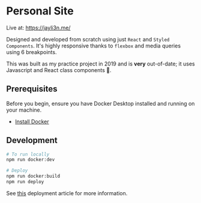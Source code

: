 # Personal Site

Live at: <https://jayli3n.me/>

Designed and developed from scratch using just `React` and `Styled Components`. It's highly responsive thanks to `flexbox` and media queries using 6 breakpoints.

This was built as my practice project in 2019 and is **very** out-of-date; it uses Javascript and React class components 🤮.

## Prerequisites

Before you begin, ensure you have Docker Desktop installed and running on your machine.

* [Install Docker](https://docs.docker.com/)

## Development

```bash
# To run locally
npm run docker:dev

# Deploy
npm run docker:build
npm run deploy
```

See [this](https://codeburst.io/deploy-react-to-github-pages-to-create-an-amazing-website-42d8b09cd4d) deployment article for more information.
